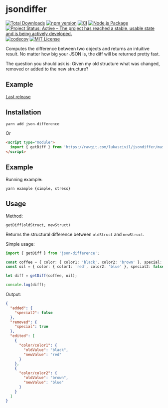 # jsondiffer

[![Total Downloads](https://img.shields.io/npm/dt/json-difference.svg)](https://img.shields.io/npm/dt/json-difference.svg)
[![npm version](http://img.shields.io/npm/v/json-difference.svg?style=flat)](https://www.npmjs.com/package/json-difference 'View this project on npm')
[![CI](https://github.com/lukascivil/jsondiffer/actions/workflows/main.yml/badge.svg)](https://github.com/lukascivil/jsondiffer/actions/workflows/main.yml)
[![Node.js Package](https://github.com/lukascivil/jsondiffer/actions/workflows/npm-publish-github-packages.yml/badge.svg)](https://github.com/lukascivil/jsondiffer/actions/workflows/npm-publish-github-packages.yml)
[![Project Status: Active – The project has reached a stable, usable state and is being actively developed.](https://www.repostatus.org/badges/latest/active.svg)](https://www.repostatus.org/#active)
[![codecov](https://codecov.io/gh/lukascivil/jsondiffer/branch/master/graph/badge.svg)](https://codecov.io/gh/lukascivil/jsondiffer)
[![MIT License](https://img.shields.io/npm/l/deep-object-diff.svg?style=flat)](https://github.com/lukascivil/jsondiffer/blob/master/LICENSE)

Computes the difference between two objects and returns an intuitive result. No matter how big your JSON is, the diff will be returned pretty fast.

The question you should ask is: Given my old structure what was changed, removed or added to the new structure?

## Example

[Last release](http://jsondifference.lukascivil.com.br)

## Installation

```sh
yarn add json-difference
```

Or

```html
<script type="module">
  import { getDiff } from 'https://rawgit.com/lukascivil/jsondiffer/master/dist.browser/json-difference.mjs';
</script>
```

## Example

Running example:

`yarn example {simple, stress}`

## Usage

Method:

`getDiff(oldStruct, newStruct)`

Returns the structural difference between `oldStruct` and `newStruct`.

Simple usage:

```ts
import { getDiff } from 'json-difference';

const coffee = { color: { color1: 'black', color2: 'brown' }, special: true };
const oil = { color: { color1: 'red', color2: 'blue' }, special2: false };

let diff = getDiff(coffee, oil);

console.log(diff);
```

Output:

```json
{
  "added": {
    "special2": false
  },
  "removed": {
    "special": true
  },
  "edited": [
    {
      "color/color1": {
        "oldValue": "black",
        "newValue": "red"
      }
    },
    {
      "color/color2": {
        "oldValue": "brown",
        "newValue": "blue"
      }
    }
  ]
}
```
